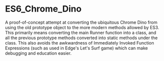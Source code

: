 # ES6_Chrome_Dino

A proof-of-concept attempt at converting the ubiquitous Chrome Dino from using the old prototype object to the more modern methods allowed by ES3.  This primarily means converting the main Runner function into a class, and all the previous prototype methods converted into static methods under the class.  This also avoids the awkwardness of Immediately Invoked Function Expressions (such as used in Edge's Let's Surf game) which can make debugging and education easier.
